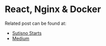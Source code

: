# React, Nginx & Docker

Related post can be found at:
* [Sutisno Starts](https://sutisno.com/react-nginx-docker/)
* [Medium](https://medium.com/@reino/react-nginx-docker/)